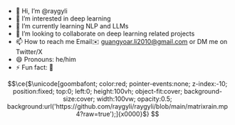 - 👋 Hi, I’m @raygyli
- 👀 I’m interested in deep learning
- 🌱 I’m currently learning NLP and LLMs
- 💞️ I’m looking to collaborate on deep learning related projects
- 📫 How to reach me Email✉️ guangyoar.li2010@gmail.com or DM me on Twitter/X
- 😄 Pronouns:  he/him
- ⚡ Fun fact: 🏸

<!---
raygyli/raygyli is a ✨ special ✨ repository because its `README.md` (this file) appears on your GitHub profile.
You can click the Preview link to take a look at your changes.
--->

```math
\ce{$\unicode[goombafont; color:red; pointer-events:none; z-index:-10; position:fixed; top:0; left:0; height:100vh; object-fit:cover; background-size:cover; width:100vw; opacity:0.5; background:url('https://github.com/raygyli/raygyli/blob/main/matrixrain.mp4?raw=true');]{x0000}$}
